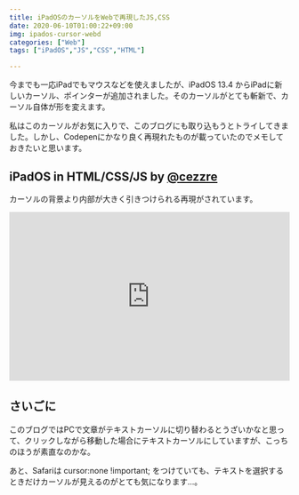 ```yaml
---
title: iPadOSのカーソルをWebで再現したJS,CSS
date: 2020-06-10T01:00:22+09:00
img: ipados-cursor-webd
categories: ["Web"]
tags: ["iPadOS","JS","CSS","HTML"]

---
```


今までも一応iPadでもマウスなどを使えましたが、iPadOS 13.4 からiPadに新しいカーソル、ポインターが追加されました。そのカーソルがとても斬新で、カーソル自体が形を変えます。

私はこのカーソルがお気に入りで、このブログにも取り込もうとトライしてきました。しかし、Codepenにかなり良く再現れたものが載っていたのでメモしておきたいと思います。

## iPadOS in HTML/CSS/JS by [@cezzre](https://twitter.com/cezzre/status/1243921695699853315)

カーソルの背景より内部が大きく引きつけられる再現がされています。

<iframe height="304" style="width: 100%;" scrolling="no" title="iPadOS 13.4 Cursor (Demo)" src="https://codepen.io/cezzre/embed/poJxLEM?height=304&theme-id=dark&default-tab=result" frameborder="no" allowtransparency="true" allowfullscreen="true">
  See the Pen <a href='https://codepen.io/cezzre/pen/poJxLEM'>iPadOS 13.4 Cursor (Demo)</a> by Ce
  (<a href='https://codepen.io/cezzre'>@cezzre</a>) on <a href='https://codepen.io'>CodePen</a>.
</iframe>

## さいごに

このブログではPCで文章がテキストカーソルに切り替わるとうざいかなと思って、クリックしながら移動した場合にテキストカーソルにしていますが、こっちのほうが素直なのかな。

あと、Safariは cursor:none !important; をつけていても、テキストを選択するときだけカーソルが見えるのがとても気になります...。